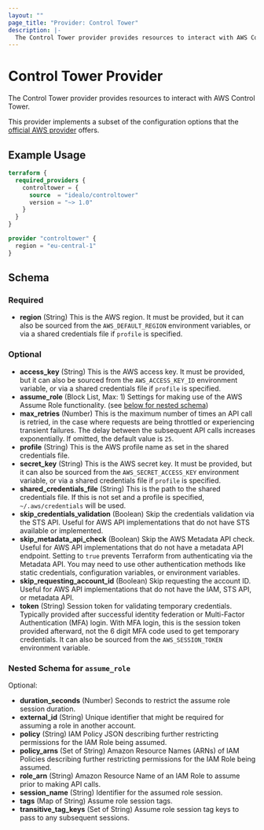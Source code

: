 ```yaml
---
layout: ""
page_title: "Provider: Control Tower"
description: |-
  The Control Tower provider provides resources to interact with AWS Control Tower.
---
```


# Control Tower Provider

The Control Tower provider provides resources to interact with AWS Control Tower.

This provider implements a subset of the configuration options that the [official AWS provider](https://registry.terraform.io/providers/hashicorp/aws/latest/docs#authentication) offers.

## Example Usage

```terraform
terraform {
  required_providers {
    controltower = {
      source  = "idealo/controltower"
      version = "~> 1.0"
    }
  }
}

provider "controltower" {
  region = "eu-central-1"
}
```

<!-- schema generated by tfplugindocs -->
## Schema

### Required

- **region** (String) This is the AWS region. It must be provided, but it can also be sourced from the `AWS_DEFAULT_REGION` environment variables, or via a shared credentials file if `profile` is specified.

### Optional

- **access_key** (String) This is the AWS access key. It must be provided, but it can also be sourced from the `AWS_ACCESS_KEY_ID` environment variable, or via a shared credentials file if `profile` is specified.
- **assume_role** (Block List, Max: 1) Settings for making use of the AWS Assume Role functionality. (see [below for nested schema](#nestedblock--assume_role))
- **max_retries** (Number) This is the maximum number of times an API call is retried, in the case where requests are being throttled or experiencing transient failures. The delay between the subsequent API calls increases exponentially. If omitted, the default value is `25`.
- **profile** (String) This is the AWS profile name as set in the shared credentials file.
- **secret_key** (String) This is the AWS secret key. It must be provided, but it can also be sourced from the `AWS_SECRET_ACCESS_KEY` environment variable, or via a shared credentials file if `profile` is specified.
- **shared_credentials_file** (String) This is the path to the shared credentials file. If this is not set and a profile is specified, `~/.aws/credentials` will be used.
- **skip_credentials_validation** (Boolean) Skip the credentials validation via the STS API. Useful for AWS API implementations that do not have STS available or implemented.
- **skip_metadata_api_check** (Boolean) Skip the AWS Metadata API check. Useful for AWS API implementations that do not have a metadata API endpoint. Setting to `true` prevents Terraform from authenticating via the Metadata API. You may need to use other authentication methods like static credentials, configuration variables, or environment variables.
- **skip_requesting_account_id** (Boolean) Skip requesting the account ID. Useful for AWS API implementations that do not have the IAM, STS API, or metadata API.
- **token** (String) Session token for validating temporary credentials. Typically provided after successful identity federation or Multi-Factor Authentication (MFA) login. With MFA login, this is the session token provided afterward, not the 6 digit MFA code used to get temporary credentials. It can also be sourced from the `AWS_SESSION_TOKEN` environment variable.

<a id="nestedblock--assume_role"></a>
### Nested Schema for `assume_role`

Optional:

- **duration_seconds** (Number) Seconds to restrict the assume role session duration.
- **external_id** (String) Unique identifier that might be required for assuming a role in another account.
- **policy** (String) IAM Policy JSON describing further restricting permissions for the IAM Role being assumed.
- **policy_arns** (Set of String) Amazon Resource Names (ARNs) of IAM Policies describing further restricting permissions for the IAM Role being assumed.
- **role_arn** (String) Amazon Resource Name of an IAM Role to assume prior to making API calls.
- **session_name** (String) Identifier for the assumed role session.
- **tags** (Map of String) Assume role session tags.
- **transitive_tag_keys** (Set of String) Assume role session tag keys to pass to any subsequent sessions.